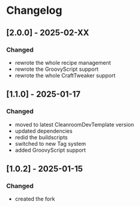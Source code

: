 # Changelog

## [2.0.0] - 2025-02-XX

### Changed
- rewrote the whole recipe management
- rewrote the GroovyScript support
- rewrote the whole CraftTweaker support

## [1.1.0] - 2025-01-17

### Changed
- moved to latest CleanroomDevTemplate version
- updated dependencies
- redid the buildscripts
- switched to new Tag system
- added GroovyScript support

## [1.0.2] - 2025-01-15

### Changed
- created the fork